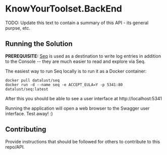 # KnowYourToolset.BackEnd
TODO: Update this text to contain a summary of this API - its general purpse, etc.

## Running the Solution
**PREREQUISITE:** [Seq]() is used as a destination to write log entries in addition to the Console -- they are much easier to read and explore via Seq.

The easiest way to run Seq locally is to run it as a Docker container:
```
docker pull datalust/seq
docker run -d --name seq -e ACCEPT_EULA=Y -p 5341:80 datalust/seq:latest
```
After this you should be able to see a user interface at http://localhost:5341

Running the application will open a web browser to the Swagger user interface.  Test away!  :)

## Contributing
Provide instructions that should be followed for others to contribute to this repo/API.